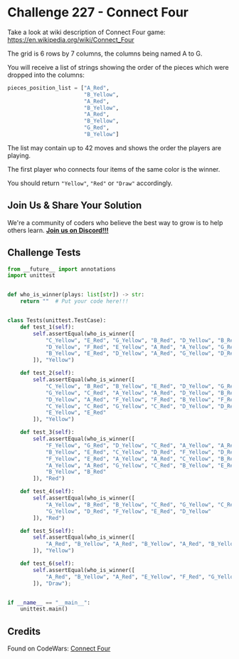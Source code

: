 # Challenge 227 - Connect Four

Take a look at wiki description of Connect Four game: https://en.wikipedia.org/wiki/Connect_Four

The grid is 6 rows by 7 columns, the columns being named A to G.

You will receive a list of strings showing the order of the pieces which were dropped into the columns:
```python
pieces_position_list = ["A_Red",
                        "B_Yellow",
                        "A_Red",
                        "B_Yellow",
                        "A_Red",
                        "B_Yellow",
                        "G_Red",
                        "B_Yellow"]
```
The list may contain up to 42 moves and shows the order the players are playing.

The first player who connects four items of the same color is the winner.

You should return `"Yellow"`, `"Red"` or `"Draw"` accordingly.

## Join Us & Share Your Solution

We're a community of coders who believe the best way to grow is to help others learn. **[Join us on Discord!!!](https://discord.gg/sfHykntuGy)**

## Challenge Tests
```python
from __future__ import annotations
import unittest


def who_is_winner(plays: list[str]) -> str:
    return ""  # Put your code here!!!


class Tests(unittest.TestCase):
    def test_1(self):
        self.assertEqual(who_is_winner([
            "C_Yellow", "E_Red", "G_Yellow", "B_Red", "D_Yellow", "B_Red", "B_Yellow", "G_Red", "C_Yellow", "C_Red",
            "D_Yellow", "F_Red", "E_Yellow", "A_Red", "A_Yellow", "G_Red", "A_Yellow", "F_Red", "F_Yellow", "D_Red",
            "B_Yellow", "E_Red", "D_Yellow", "A_Red", "G_Yellow", "D_Red", "D_Yellow", "C_Red"
        ]), "Yellow")

    def test_2(self):
        self.assertEqual(who_is_winner([
            "C_Yellow", "B_Red", "B_Yellow", "E_Red", "D_Yellow", "G_Red", "B_Yellow", "G_Red", "E_Yellow", "A_Red",
            "G_Yellow", "C_Red", "A_Yellow", "A_Red", "D_Yellow", "B_Red", "G_Yellow", "A_Red", "F_Yellow", "B_Red",
            "D_Yellow", "A_Red", "F_Yellow", "F_Red", "B_Yellow", "F_Red", "F_Yellow", "G_Red", "A_Yellow", "F_Red",
            "C_Yellow", "C_Red", "G_Yellow", "C_Red", "D_Yellow", "D_Red", "E_Yellow", "D_Red", "E_Yellow", "C_Red",
            "E_Yellow", "E_Red"
        ]), "Yellow")

    def test_3(self):
        self.assertEqual(who_is_winner([
            "F_Yellow", "G_Red", "D_Yellow", "C_Red", "A_Yellow", "A_Red", "E_Yellow", "D_Red", "D_Yellow", "F_Red",
            "B_Yellow", "E_Red", "C_Yellow", "D_Red", "F_Yellow", "D_Red", "D_Yellow", "F_Red", "G_Yellow", "C_Red",
            "F_Yellow", "E_Red", "A_Yellow", "A_Red", "C_Yellow", "B_Red", "E_Yellow", "C_Red", "E_Yellow", "G_Red",
            "A_Yellow", "A_Red", "G_Yellow", "C_Red", "B_Yellow", "E_Red", "F_Yellow", "G_Red", "G_Yellow", "B_Red",
            "B_Yellow", "B_Red"
        ]), "Red")

    def test_4(self):
        self.assertEqual(who_is_winner([
            "A_Yellow", "B_Red", "B_Yellow", "C_Red", "G_Yellow", "C_Red", "C_Yellow", "D_Red", "G_Yellow", "D_Red",
            "G_Yellow", "D_Red", "F_Yellow", "E_Red", "D_Yellow"
        ]), "Red")

    def test_5(self):
        self.assertEqual(who_is_winner([
            "A_Red", "B_Yellow", "A_Red", "B_Yellow", "A_Red", "B_Yellow", "G_Red", "B_Yellow"
        ]), "Yellow")

    def test_6(self):
        self.assertEqual(who_is_winner([
            "A_Red", "B_Yellow", "A_Red", "E_Yellow", "F_Red", "G_Yellow", "A_Red", "G_Yellow"
        ]), "Draw");


if __name__ == "__main__":
    unittest.main()
```
## Credits

Found on CodeWars: [Connect Four](https://www.codewars.com/kata/56882731514ec3ec3d000009/train/python)
